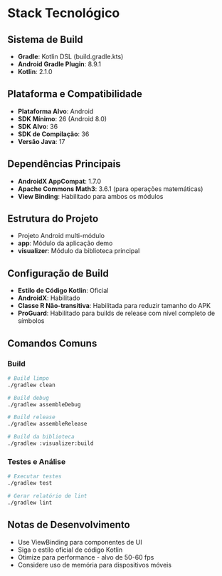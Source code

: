 # Stack Tecnológico

## Sistema de Build
- **Gradle**: Kotlin DSL (build.gradle.kts)
- **Android Gradle Plugin**: 8.9.1
- **Kotlin**: 2.1.0

## Plataforma e Compatibilidade
- **Plataforma Alvo**: Android
- **SDK Mínimo**: 26 (Android 8.0)
- **SDK Alvo**: 36
- **SDK de Compilação**: 36
- **Versão Java**: 17

## Dependências Principais
- **AndroidX AppCompat**: 1.7.0
- **Apache Commons Math3**: 3.6.1 (para operações matemáticas)
- **View Binding**: Habilitado para ambos os módulos

## Estrutura do Projeto
- Projeto Android multi-módulo
- **app**: Módulo da aplicação demo
- **visualizer**: Módulo da biblioteca principal

## Configuração de Build
- **Estilo de Código Kotlin**: Oficial
- **AndroidX**: Habilitado
- **Classe R Não-transitiva**: Habilitada para reduzir tamanho do APK
- **ProGuard**: Habilitado para builds de release com nível completo de símbolos

## Comandos Comuns

### Build
```bash
# Build limpo
./gradlew clean

# Build debug
./gradlew assembleDebug

# Build release
./gradlew assembleRelease

# Build da biblioteca
./gradlew :visualizer:build
```

### Testes e Análise
```bash
# Executar testes
./gradlew test

# Gerar relatório de lint
./gradlew lint
```

## Notas de Desenvolvimento
- Use ViewBinding para componentes de UI
- Siga o estilo oficial de código Kotlin
- Otimize para performance - alvo de 50-60 fps
- Considere uso de memória para dispositivos móveis